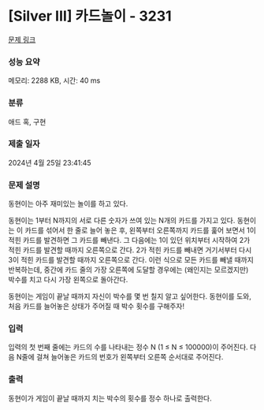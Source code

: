 # [Silver III] 카드놀이 - 3231 

[문제 링크](https://www.acmicpc.net/problem/3231) 

### 성능 요약

메모리: 2288 KB, 시간: 40 ms

### 분류

애드 혹, 구현

### 제출 일자

2024년 4월 25일 23:41:45

### 문제 설명

<p>동현이는 아주 재미있는 놀이를 하고 있다.</p>

<p>동현이는 1부터 N까지의 서로 다른 숫자가 쓰여 있는 N개의 카드를 가지고 있다. 동현이는 이 카드를 섞어서 한 줄로 늘어 놓은 후, 왼쪽부터 오른쪽까지 카드를 훑어 보면서 1이 적힌 카드를 발견하면 그 카드를 빼낸다. 그 다음에는 1이 있던 위치부터 시작하여 2가 적힌 카드를 발견할 때까지 오른쪽으로 간다. 2가 적힌 카드를 빼내면 거기서부터 다시 3이 적힌 카드를 발견할 때까지 오른쪽으로 간다. 이런 식으로 모든 카드를 빼낼 때까지 반복하는데, 중간에 카드 줄의 가장 오른쪽에 도달할 경우에는 (왜인지는 모르겠지만) 박수를 치고 다시 가장 왼쪽으로 돌아간다.</p>

<p>동현이는 게임이 끝날 때까지 자신이 박수를 몇 번 칠지 알고 싶어한다. 동현이를 도와, 처음 카드를 늘어놓은 상태가 주어질 때 박수 횟수를 구해주자!</p>

### 입력 

 <p>입력의 첫 번째 줄에는 카드의 수를 나타내는 정수 N (1 ≤ N ≤ 100000)이 주어진다. 다음 N줄에 걸쳐 늘어놓은 카드의 번호가 왼쪽부터 오른쪽 순서대로 주어진다.</p>

### 출력 

 <p>동현이가 게임이 끝날 때까지 치는 박수의 횟수를 정수 하나로 출력한다.</p>

